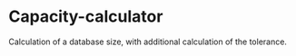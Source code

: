 # Capacity-calculator
Calculation of a database size, with additional calculation of the tolerance.
